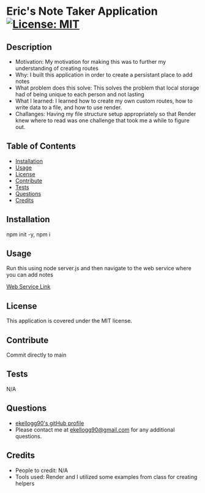 # Eric's Note Taker Application                                                                                                                      [![License: MIT](https://img.shields.io/badge/License-MIT-yellow.svg)](https://opensource.org/licenses/MIT)
    
## Description
- Motivation: My motivation for making this was to further my understanding of creating routes
- Why: I built this application in order to create a persistant place to add notes
- What problem does this solve: This solves the problem that local storage had of being unique to each person and not lasting
- What I learned: I learned how to create my own custom routes, how to write data to a file, and how to use render.
- Challanges: Having my file structure setup appropriately so that Render knew where to read was one challenge that took me a while to figure out.

## Table of Contents
- [Installation](#Installation)
- [Usage](#Usage) 
- [License](#License) 
- [Contribute](#Contribute) 
- [Tests](#Tests) 
- [Questions](#Questions) 
- [Credits](#Credits) 

## Installation
npm init -y, npm i

## Usage
Run this using node server.js and then navigate to the web service where you can add notes

[Web Service Link](https://eric-note-taker.onrender.com/)

## License
This application is covered under the MIT license.

## Contribute
Commit directly to main

## Tests
N/A

## Questions
- [ekellogg90's gitHub profile](https://github.com/ekellogg90)
- Please contact me at <a href="mailto:ekellogg90@gmail.com">ekellogg90@gmail.com</a> for any additional questions.

## Credits
- People to credit: N/A
- Tools used: Render and I utilized some examples from class for creating helpers
